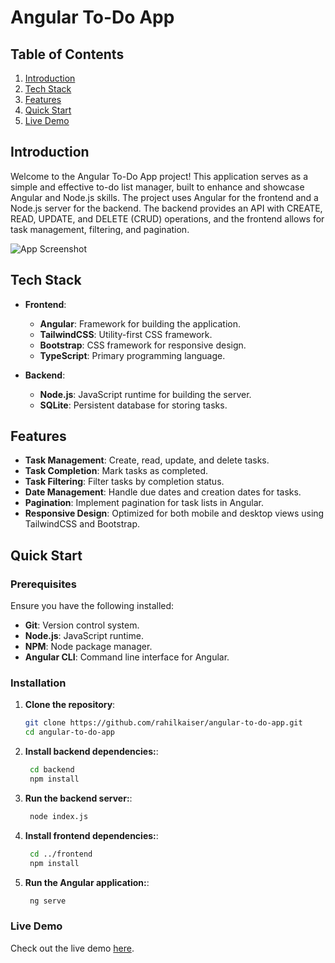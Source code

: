 # Angular To-Do App

## Table of Contents

1. [Introduction](#introduction)
2. [Tech Stack](#tech-stack)
3. [Features](#features)
4. [Quick Start](#quick-start)
5. [Live Demo](#live-demo)

## Introduction

Welcome to the Angular To-Do App project! This application serves as a simple and effective to-do list manager, built to enhance and showcase Angular and Node.js skills. The project uses Angular for the frontend and a Node.js server for the backend. The backend provides an API with CREATE, READ, UPDATE, and DELETE (CRUD) operations, and the frontend allows for task management, filtering, and pagination.

![App Screenshot](https://your-image-url-here)

## Tech Stack

- **Frontend**:
    - **Angular**: Framework for building the application.
    - **TailwindCSS**: Utility-first CSS framework.
    - **Bootstrap**: CSS framework for responsive design.
    - **TypeScript**: Primary programming language.

- **Backend**:
    - **Node.js**: JavaScript runtime for building the server.
    - **SQLite**: Persistent database for storing tasks.

## Features

- **Task Management**: Create, read, update, and delete tasks.
- **Task Completion**: Mark tasks as completed.
- **Task Filtering**: Filter tasks by completion status.
- **Date Management**: Handle due dates and creation dates for tasks.
- **Pagination**: Implement pagination for task lists in Angular.
- **Responsive Design**: Optimized for both mobile and desktop views using TailwindCSS and Bootstrap.

## Quick Start

### Prerequisites

Ensure you have the following installed:

- **Git**: Version control system.
- **Node.js**: JavaScript runtime.
- **NPM**: Node package manager.
- **Angular CLI**: Command line interface for Angular.

### Installation

1. **Clone the repository**:
   ```bash
   git clone https://github.com/rahilkaiser/angular-to-do-app.git
   cd angular-to-do-app

2. **Install backend dependencies:**:
   ```bash
    cd backend
    npm install

3. **Run the backend server:**:
   ```bash
    node index.js


4. **Install frontend dependencies:**:
   ```bash
    cd ../frontend
    npm install

5. **Run the Angular application:**:
   ```bash
    ng serve

### Live Demo
Check out the live demo [here](https://master--jazzy-bonbon-4ec254.netlify.app/).
